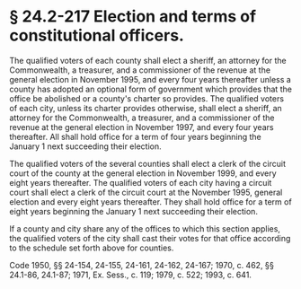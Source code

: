 # § 24.2-217 Election and terms of constitutional officers.

<p>The qualified voters of each county shall elect a sheriff, an attorney for the Commonwealth, a treasurer, and a commissioner of the revenue at the general election in November 1995, and every four years thereafter unless a county has adopted an optional form of government which provides that the office be abolished or a county's charter so provides. The qualified voters of each city, unless its charter provides otherwise, shall elect a sheriff, an attorney for the Commonwealth, a treasurer, and a commissioner of the revenue at the general election in November 1997, and every four years thereafter. All shall hold office for a term of four years beginning the January 1 next succeeding their election.</p><p>The qualified voters of the several counties shall elect a clerk of the circuit court of the county at the general election in November 1999, and every eight years thereafter. The qualified voters of each city having a circuit court shall elect a clerk of the circuit court at the November 1995, general election and every eight years thereafter. They shall hold office for a term of eight years beginning the January 1 next succeeding their election.</p><p>If a county and city share any of the offices to which this section applies, the qualified voters of the city shall cast their votes for that office according to the schedule set forth above for counties.</p><p>Code 1950, §§ 24-154, 24-155, 24-161, 24-162, 24-167; 1970, c. 462, §§ 24.1-86, 24.1-87; 1971, Ex. Sess., c. 119; 1979, c. 522; 1993, c. 641.</p>